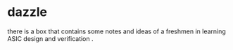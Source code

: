 # dazzle
there is a box that contains some notes and ideas of a freshmen in learning ASIC design and verification  .
